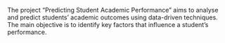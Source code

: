 The project “Predicting Student Academic Performance” aims to analyse and predict students’ academic outcomes using data-driven techniques. The main objective is to identify key factors that influence a student’s performance.
